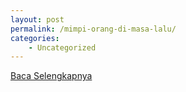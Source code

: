 ```yaml
---
layout: post
permalink: /mimpi-orang-di-masa-lalu/
categories:
    - Uncategorized
---
```


[Baca Selengkapnya](/10)